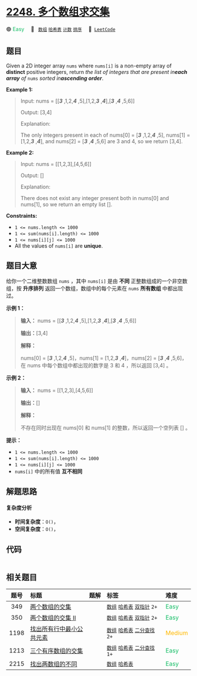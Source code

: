 # [2248. 多个数组求交集](https://leetcode.com/problems/intersection-of-multiple-arrays)

🟢 <font color=#15bd66>Easy</font>&emsp; 🔖&ensp; [`数组`](/leetcode-js/outline/tag/array.md) [`哈希表`](/leetcode-js/outline/tag/hash-table.md) [`计数`](/leetcode-js/outline/tag/counting.md) [`排序`](/leetcode-js/outline/tag/sorting.md)&emsp; 🔗&ensp;[`LeetCode`](https://leetcode.com/problems/intersection-of-multiple-arrays)

## 题目

Given a 2D integer array `nums` where `nums[i]` is a non-empty array of
**distinct** positive integers, return _the list of integers that are present
in**each array** of_ `nums` _sorted in**ascending order**_.



**Example 1:**

> Input: nums = [[_**3**_ ,1,2,_**4**_ ,5],[1,2,_**3**_ ,_**4**_],[_**3**_ ,_**4**_ ,5,6]]
> 
> Output: [3,4]
> 
> Explanation: 
> 
> The only integers present in each of nums[0] = [_**3**_ ,1,2,_**4**_ ,5], nums[1] = [1,2,_**3**_ ,_**4**_], and nums[2] = [_**3**_ ,_**4**_ ,5,6] are 3 and 4, so we return [3,4].

**Example 2:**

> Input: nums = [[1,2,3],[4,5,6]]
> 
> Output: []
> 
> Explanation: 
> 
> There does not exist any integer present both in nums[0] and nums[1], so we return an empty list [].

**Constraints:**

  * `1 <= nums.length <= 1000`
  * `1 <= sum(nums[i].length) <= 1000`
  * `1 <= nums[i][j] <= 1000`
  * All the values of `nums[i]` are **unique**.


## 题目大意

给你一个二维整数数组 `nums` ，其中 `nums[i]` 是由 **不同** 正整数组成的一个非空数组，按 **升序排列**
返回一个数组，数组中的每个元素在 `nums` **所有数组** 中都出现过。



**示例 1：**

> 
> 
> 
> 
> 
> **输入：** nums = [[_**3**_ ,1,2,_**4**_ ,5],[1,2,_**3**_ ,_**4**_],[_**3**_ ,_**4**_ ,5,6]]
> 
> **输出：**[3,4]
> 
> **解释：**
> 
> nums[0] = [_**3**_ ,1,2,_**4**_ ,5]，nums[1] = [1,2,_**3**_ ,_**4**_]，nums[2] = [_**3**_ ,_**4**_ ,5,6]，在 nums 中每个数组中都出现的数字是 3 和 4 ，所以返回 [3,4] 。

**示例 2：**

> 
> 
> 
> 
> 
> **输入：** nums = [[1,2,3],[4,5,6]]
> 
> **输出：**[]
> 
> **解释：**
> 
> 不存在同时出现在 nums[0] 和 nums[1] 的整数，所以返回一个空列表 [] 。
> 
> 



**提示：**

  * `1 <= nums.length <= 1000`
  * `1 <= sum(nums[i].length) <= 1000`
  * `1 <= nums[i][j] <= 1000`
  * `nums[i]` 中的所有值 **互不相同**


## 解题思路

#### 复杂度分析

- **时间复杂度**：`O()`，
- **空间复杂度**：`O()`，

## 代码

```javascript

```

## 相关题目

<!-- prettier-ignore -->
| 题号 | 标题 | 题解 | 标签 | 难度 |
| :------: | :------ | :------: | :------ | :------ |
| 349 | [两个数组的交集](https://leetcode.com/problems/intersection-of-two-arrays) |  |  [`数组`](/leetcode-js/outline/tag/array.md) [`哈希表`](/leetcode-js/outline/tag/hash-table.md) [`双指针`](/leetcode-js/outline/tag/two-pointers.md) `2+` | <font color=#15bd66>Easy</font> |
| 350 | [两个数组的交集 II](https://leetcode.com/problems/intersection-of-two-arrays-ii) |  |  [`数组`](/leetcode-js/outline/tag/array.md) [`哈希表`](/leetcode-js/outline/tag/hash-table.md) [`双指针`](/leetcode-js/outline/tag/two-pointers.md) `2+` | <font color=#15bd66>Easy</font> |
| 1198 | [找出所有行中最小公共元素](https://leetcode.com/problems/find-smallest-common-element-in-all-rows) |  |  [`数组`](/leetcode-js/outline/tag/array.md) [`哈希表`](/leetcode-js/outline/tag/hash-table.md) [`二分查找`](/leetcode-js/outline/tag/binary-search.md) `2+` | <font color=#ffb800>Medium</font> |
| 1213 | [三个有序数组的交集](https://leetcode.com/problems/intersection-of-three-sorted-arrays) |  |  [`数组`](/leetcode-js/outline/tag/array.md) [`哈希表`](/leetcode-js/outline/tag/hash-table.md) [`二分查找`](/leetcode-js/outline/tag/binary-search.md) `1+` | <font color=#15bd66>Easy</font> |
| 2215 | [找出两数组的不同](https://leetcode.com/problems/find-the-difference-of-two-arrays) |  |  [`数组`](/leetcode-js/outline/tag/array.md) [`哈希表`](/leetcode-js/outline/tag/hash-table.md) | <font color=#15bd66>Easy</font> |

<style>
.blue {
    background-color: #096dd9;
    padding: 0.25rem 0.5rem;
    margin: 0;
    font-size: 0.85em;
    border-radius: 3px;
    color: white;
    font-weight: 500;
}
table th:first-of-type { width: 10%; }
table th:nth-of-type(2) { width: 35%; }
table th:nth-of-type(3) { width: 10%; }
table th:nth-of-type(4) { width: 35%; }
table th:nth-of-type(5) { width: 10%; }
</style>
